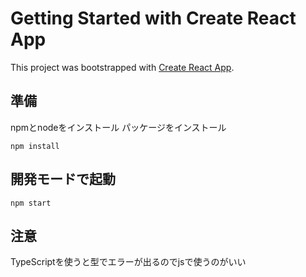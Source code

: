 # Getting Started with Create React App

This project was bootstrapped with [Create React App](https://github.com/facebook/create-react-app).

## 準備
npmとnodeをインストール
パッケージをインストール
```
npm install
```

## 開発モードで起動
```
npm start
```

## 注意
TypeScriptを使うと型でエラーが出るのでjsで使うのがいい